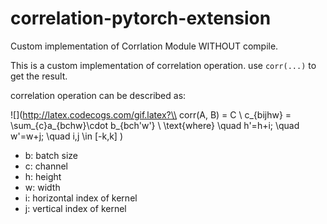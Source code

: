 # correlation-pytorch-extension
Custom implementation of Corrlation Module WITHOUT compile.

This is a custom implementation of correlation operation. use `corr(...)` to get the result.

correlation operation can be described as:

![](http://latex.codecogs.com/gif.latex?\\
corr(A, B) = C \\
c_{bijhw} = \sum_{c}a_{bchw}\cdot b_{bch'w'} \\
\text{where} \quad h'=h+i; \quad w'=w+j; \quad i,j \in [-k,k]
)

- b: batch size
- c: channel
- h: height
- w: width
- i: horizontal index of kernel
- j: vertical index of kernel
